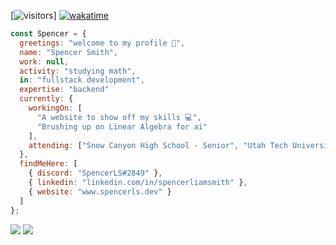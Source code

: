 [![visitors](https://visitor-badge.glitch.me/badge?page_id=Spencer1O1)]
[![wakatime](https://wakatime.com/badge/github/Spencer1O1/Spencer1O1.svg)](https://wakatime.com/badge/github/Spencer1O1/Spencer1O1)

```js
const Spencer = {
  greetings: "welcome to my profile 👋",
  name: "Spencer Smith",
  work: null,
  activity: "studying math",
  in: "fullstack development",
  expertise: "backend"
  currently: {
    workingOn: [
      "A website to show off my skills 💻",
      "Brushing up on Linear Algebra for ai"
    ],
    attending: ["Snow Canyon High School - Senior", "Utah Tech University - Sophomore/Junior"]
  },
  findMeHere: [
    { discord: "SpencerLS#2849" },
    { linkedin: "linkedin.com/in/spencerliamsmith" },
    { website: "www.spencerls.dev" }
  ]
};
```

<a href="https://linkedin.com/in/spencerliamsmith"><img src="https://img.shields.io/badge/LinkedIn-spencer--smith-blue"/></a>
<a href="https://www.spencerls.dev/"><img src="https://img.shields.io/badge/Website-www.spencerls.dev-red"/></a>

<!--
**Spencer1O1/Spencer1O1** is a ✨ _special_ ✨ repository because its `README.md` (this file) appears on your GitHub profile.

Here are some ideas to get you started:

- 🔭 I’m currently working on ...
- 🌱 I’m currently learning ...
- 👯 I’m looking to collaborate on ...
- 🤔 I’m looking for help with ...
- 💬 Ask me about ...
- 📫 How to reach me: ...
- 😄 Pronouns: ...
- ⚡ Fun fact: ...
-->
